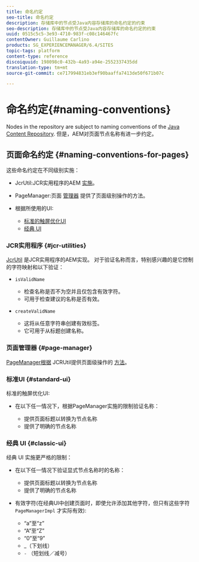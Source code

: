 ```yaml
---
title: 命名约定
seo-title: 命名约定
description: 存储库中的节点受Java内容存储库的命名约定的约束
seo-description: 存储库中的节点受Java内容存储库的命名约定的约束
uuid: 0515c5c5-3e93-4710-983f-c08c146467fc
contentOwner: Guillaume Carlino
products: SG_EXPERIENCEMANAGER/6.4/SITES
topic-tags: platform
content-type: reference
discoiquuid: 198098c0-432b-4a93-a94e-2552337435dd
translation-type: tm+mt
source-git-commit: ce717994831eb3ef90baaffa7413de50f671b07c

---
```



# 命名约定{#naming-conventions}

Nodes in the repository are subject to naming conventions of the [Java Content Repository](/help/sites-developing/the-basics.md#java-content-repository). 但是，AEM对页面节点名称有进一步约定。

## 页面命名约定 {#naming-conventions-for-pages}

这些命名约定在不同级别实施：

* JcrUtil:JCR实用程序的AEM [实施](#jcr-utilities)。
* PageManager:页面 [管理器](#page-manager) 提供了页面级别操作的方法。
* 根据所使用的UI:

   * [标准的触屏优化UI](#standard-ui)
   * [经典 UI](#classic-ui)

### JCR实用程序 {#jcr-utilities}

[JcrUtil](https://helpx.adobe.com/experience-manager/6-4/sites/developing/using/reference-materials/javadoc/index.html?com/day/cq/commons/jcr/JcrUtil.html) 是JCR实用程序的AEM实现。 对于验证名称而言，特别感兴趣的是它控制的字符映射和以下验证：

* `isValidName`

   * 检查名称是否不为空并且仅包含有效字符。
   * 可用于检查建议的名称是否有效。

* `createValidName`

   * 这将从任意字符串创建有效标签。
   * 它可用于从标题创建名称。

### 页面管理器 {#page-manager}

[PageManager根据](https://helpx.adobe.com/experience-manager/6-4/sites/developing/using/reference-materials/javadoc/com/day/cq/wcm/api/PageManager.html) JCRUtil提供页面级操作的 [方法](#jcr-utilities)。

### 标准UI {#standard-ui}

标准的触屏优化UI:

* 在以下任一情况下，根据PageManager实施的限制验证名称：

   * 提供页面标题以转换为节点名称
   * 提供了明确的节点名称

### 经典 UI {#classic-ui}

经典 UI 实施更严格的限制：

* 在以下任一情况下验证显式节点名称时的名称：

   * 提供页面标题以转换为节点名称
   * 提供了明确的节点名称

* 有效字符(在经典UI中创建页面时，即使允许添加其他字符，但只有这些字符 `PageManagerImpl` 才实际有效):

   * “a”至“z”
   * “A”至“Z”
   * “0”至“9”
   * _（下划线）
   * `-` （短划线／减号）

